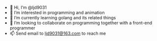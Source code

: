 - 👋 Hi, I’m @ljd9031
- 👀 I’m interested in programming and animation
- 🌱 I’m currently learning golang and its related things
- 💞️ I’m looking to collaborate on programming together with a front-end programmer
- 📫 Send email to ljd9031@163.com to reach me

<!---
ljd9031/ljd9031 is a ✨ special ✨ repository because its `README.md` (this file) appears on your GitHub profile.
You can click the Preview link to take a look at your changes.
--->
